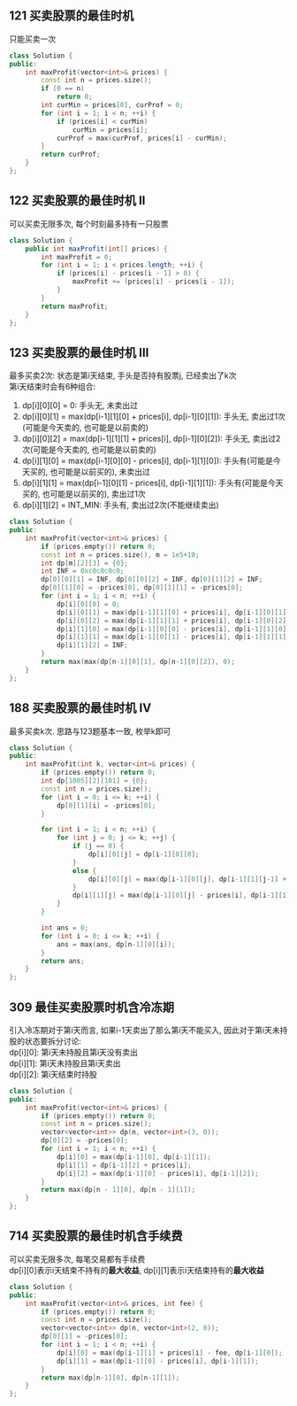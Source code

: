 ## 121 买卖股票的最佳时机
只能买卖一次
```cpp
class Solution {
public:
    int maxProfit(vector<int>& prices) {
        const int n = prices.size();
        if (0 == n)
            return 0;
        int curMin = prices[0], curProf = 0;
        for (int i = 1; i < n; ++i) {
            if (prices[i] < curMin)
                curMin = prices[i];
            curProf = max(curProf, prices[i] - curMin);
        }
        return curProf;
    }
};
```

## 122 买卖股票的最佳时机 II
可以买卖无限多次, 每个时刻最多持有一只股票
```java
class Solution {
    public int maxProfit(int[] prices) {
        int maxProfit = 0;
        for (int i = 1; i < prices.length; ++i) {
            if (prices[i] - prices[i - 1] > 0) {
                maxProfit += (prices[i] - prices[i - 1]);
            }
        }
        return maxProfit;
    }
};
```

## 123 买卖股票的最佳时机 III
最多买卖2次: 状态是第i天结束, 手头是否持有股票j, 已经卖出了k次  
第i天结束时会有6种组合:  
 1. dp[i][0][0] = 0: 手头无, 未卖出过
 2. dp[i][0][1] = max(dp[i-1][1][0] + prices[i], dp[i-1][0][1]): 手头无, 卖出过1次(可能是今天卖的, 也可能是以前卖的)
 3. dp[i][0][2] = max(dp[i-1][1][1] + prices[i], dp[i-1][0][2]): 手头无, 卖出过2次(可能是今天卖的, 也可能是以前卖的)
 4. dp[i][1][0] = max(dp[i-1][0][0] - prices[i], dp[i-1][1][0]): 手头有(可能是今天买的, 也可能是以前买的), 未卖出过
 5. dp[i][1][1] = max(dp[i-1][0][1] - prices[i], dp[i-1][1][1]): 手头有(可能是今天买的, 也可能是以前买的), 卖出过1次
 6. dp[i][1][2] = INT_MIN: 手头有, 卖出过2次(不能继续卖出)
```cpp
class Solution {
public:
    int maxProfit(vector<int>& prices) {
        if (prices.empty()) return 0;
        const int n = prices.size(), m = 1e5+10;
        int dp[m][2][3] = {0};
        int INF = 0xc0c0c0c0;
        dp[0][0][1] = INF, dp[0][0][2] = INF, dp[0][1][2] = INF;
        dp[0][1][0] = -prices[0], dp[0][1][1] = -prices[0];
        for (int i = 1; i < n; ++i) {
            dp[i][0][0] = 0;
            dp[i][0][1] = max(dp[i-1][1][0] + prices[i], dp[i-1][0][1]);
            dp[i][0][2] = max(dp[i-1][1][1] + prices[i], dp[i-1][0][2]);
            dp[i][1][0] = max(dp[i-1][0][0] - prices[i], dp[i-1][1][0]);
            dp[i][1][1] = max(dp[i-1][0][1] - prices[i], dp[i-1][1][1]);
            dp[i][1][2] = INF;     
        }
        return max(max(dp[n-1][0][1], dp[n-1][0][2]), 0);
    }
};
```

## 188 买卖股票的最佳时机 IV
最多买卖k次. 思路与123题基本一致, 枚举k即可
```cpp
class Solution {
public:
    int maxProfit(int k, vector<int>& prices) {
        if (prices.empty()) return 0;
        int dp[1005][2][101] = {0};
        const int n = prices.size();
        for (int i = 0; i <= k; ++i) {
            dp[0][1][i] = -prices[0];
        }

        for (int i = 1; i < n; ++i) {
            for (int j = 0; j <= k; ++j) {
                if (j == 0) {
                    dp[i][0][j] = dp[i-1][0][0];
                }
                else {
                    dp[i][0][j] = max(dp[i-1][0][j], dp[i-1][1][j-1] + prices[i]);
                }
                dp[i][1][j] = max(dp[i-1][0][j] - prices[i], dp[i-1][1][j]);
            }
        }

        int ans = 0;
        for (int i = 0; i <= k; ++i) {
            ans = max(ans, dp[n-1][0][i]);
        }
        return ans;
    }
};
```

## 309 最佳买卖股票时机含冷冻期
引入冷冻期对于第i天而言, 如果i-1天卖出了那么第i天不能买入, 因此对于第i天未持股的状态要拆分讨论:  
dp[i][0]: 第i天未持股且第i天没有卖出  
dp[i][1]: 第i天未持股且第i天卖出  
dp[i][2]: 第i天结束时持股
```cpp
class Solution {
public:
    int maxProfit(vector<int>& prices) {
        if (prices.empty()) return 0;
        const int n = prices.size();
        vector<vector<int>> dp(n, vector<int>(3, 0));
        dp[0][2] = -prices[0];
        for (int i = 1; i < n; ++i) {
            dp[i][0] = max(dp[i-1][0], dp[i-1][1]);
            dp[i][1] = dp[i-1][2] + prices[i];
            dp[i][2] = max(dp[i-1][0] - prices[i], dp[i-1][2]);
        }
        return max(dp[n - 1][0], dp[n - 1][1]);
    }
};
```

## 714 买卖股票的最佳时机含手续费
可以买卖无限多次, 每笔交易都有手续费  
dp[i][0]表示i天结束不持有的**最大收益**, dp[i][1]表示i天结束持有的**最大收益**
```cpp
class Solution {
public:
    int maxProfit(vector<int>& prices, int fee) {
        if (prices.empty()) return 0;
        const int n = prices.size();
        vector<vector<int>> dp(n, vector<int>(2, 0));
        dp[0][1] = -prices[0];
        for (int i = 1; i < n; ++i) {
            dp[i][0] = max(dp[i-1][1] + prices[i] - fee, dp[i-1][0]);
            dp[i][1] = max(dp[i-1][0] - prices[i], dp[i-1][1]);
        }
        return max(dp[n-1][0], dp[n-1][1]);
    }
};
```
